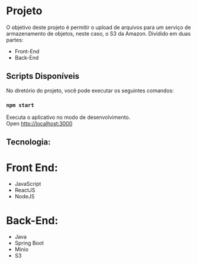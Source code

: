 # Projeto
O objetivo deste projeto é permitir o upload de arquivos para um serviço de armazenamento de objetos, neste caso, o S3 da Amazon.
Dividido em duas partes:
- Front-End
- Back-End

## Scripts Disponíveis

No diretório do projeto, você pode executar os seguintes comandos:

### `npm start`

Executa o aplicativo no modo de desenvolvimento.<br />
Open [http://localhost:3000](http://localhost:3000)  
 
 ## Tecnologia:
 # Front End:
   - JavaScript
   - ReactJS
   - NodeJS
    
 # Back-End:
  - Java
  - Spring Boot
  - Minio
  - S3

